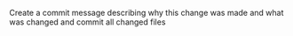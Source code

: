 Create a commit message describing why this change was made and what was changed and commit all changed files
